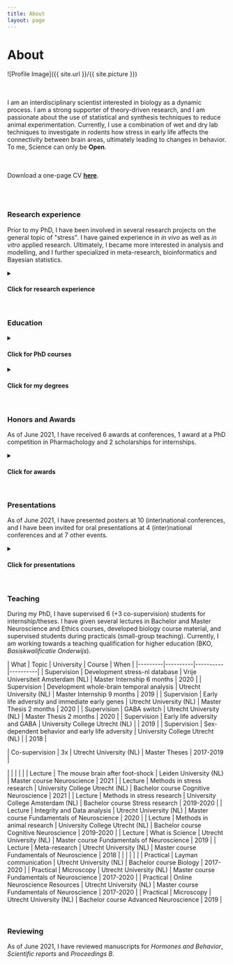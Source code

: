 ```yaml
---
title: About
layout: page
---
```

<h1>About </h1>

![Profile Image]({{ site.url }}/{{ site.picture }})


<br><br>
I am an interdisciplinary scientist interested in biology as a dynamic process. I am a strong supporter of theory-driven research, and I am passionate about the use of statistical and synthesis techniques to reduce animal experimentation. Currently, I use a combination of wet and dry lab techniques to investigate in rodents how stress in early life affects the connectivity between brain areas, ultimately leading to changes in behavior. To me, Science can only be **Open**. 

<br><br>
Download a one-page CV [**here**](assets/Bonapersona_CV_Feb2021_onePage.pdf).
 
<br><br>

<h3>Research experience</h3>

Prior to my PhD, I have been involved in several research projects on the general topic of "stress". I have gained experience in *in vivo* as well as *in vitro* applied research. Ultimately, I became more interested in analysis and modelling, and I further specialized in meta-research, bioinformatics and Bayesian statistics.

<details>
    <summary><h4>Click for research experience</h4></summary>
    
|  Position | Supervisor | Affiliation |  Brief description | When | 
|---------|---------|---------|---------|---------|
| PhD candidate | Prof. dr. Joëls & Prof. Hoijtink | UMC Utrecht Brain Center & Dept. Methodology & Statistics Utrecht University (NL) |  Combination of wet and dry lab techniques to give a global overview on the effects of stress on the brain | Sep 2017 - present | 
| Master Internship | Prof. dr. Walker | University of Edinburgh (UK) | In vitro and in vivo experiments to investigate glucocorticoids' delivery to tissues | Feb 2017 - July 2017 |
| Master Internship | Dr. Sarabdjitsingh (lab Joëls) | Brain Center Rudolf Magnus (NL) | Stress receptors and HPA axis reactivity in rodent model | Nov 2015 - Nov 2016 |
| Bachelor thesis | Dr. de Graaff | Wilhelmina Kinderziekenhuis (NL) | Music intervention to prevent emergence delirium in children after anaesthesia | July 2014 - May 2015 |
| Bachelor Internship | Dr. van Campen (lab Joëls) | Brain Center Rudolf Magnus (NL) | Quantification with Neurolucida of neuronal spine density in a mouse model of epilepsy | Aug 2013 - March 2014 |
</details>

<br>
<h3>Education</h3>

<details>
    <summary><h4>Click for PhD courses</h4></summary>
  
  ##### In depth courses
  * Teaching Neuroscience (UMC Brain Center, 2021)
  * Advanced Omics for Life Sciences (CS&D, Nov 2020)
  * Individual participant data meta-analyses (Julius Center, June 2020)
  * Neurobiology of stress and resilience (NSAS, August 2018)
  * Writing reproducible code (UU, Dec 2019)
  * Systematic reviews and meta-analyses of preclinical animal studies (Radboud UMC, May 2019)
  * This thing called Science (Jan-Dec 2018)
    
  ##### Soft-skills courses
  * Analytic storytelling (Sep 2020)
  * InDesign (Nov 2020)
  * Science communication (May-June 2019)
  * Explore personal qualities (2020)
  * Personal competences (July 2019)
</details>


<details>
  <summary><h4>Click for my degrees</h4></summary>
    
    
|  Degree | University | Additional activities | Grade | When |
|---------|----------|----------|----------|----------|
| PhD candidate | UMC Utrecht Brain Center & Dept. Methodology & Statistics Utrecht University (NL) |  PhD representative (2017-present), PhD council (2018-2019) | | Sep 2017 - present | 
| Master Neuroscience and Cognition | Utrecht University (NL) |  Chief student Journal Neuroscience & Cognition (2015-2016), selected member Excellence Programme U/Select, Master students' representative (2015-2017) | cum laude | Sep 2015 - August 2017 | 
| Bachelor of Science (minor Psychology and Statistics) | University College Utrecht (Liberal Arts and Sciences, NL) |  Chair committee MusicCo (2013-2015) | cum laude | Sep 2012 - July 2017 |
| Diploma Piano performance | Conservatorium Alessandria (IT) | Also student at conservatorium Vicenza, musical institute 'Puccini' (Gallarate, IT), international academy 'Cortot' (IT), masterclasses at 'Santa Cecilia' (IT) and 'Braine l'Alleaud' (BE) | 9.5/10 | Sep 2006 - Feb 2016 |

</details>

<br>
<h3>Honors and Awards</h3>

As of June 2021, I have received 6 awards at conferences, 1 award at a PhD competition in Pharmachology and 2 scholarships for internships. 

<details>
  <summary><h4>Click for awards</h4></summary>
    
    
|  Award | Where | When |
|---------|----------|----------|
| Best **oral presentation** | Translational Neuroscience Day (NL) | 2019 |
| Best **oral presentation** | ONWAR PhD symposium (NL) | 2019 |
| Best **poster** | Dutch Neuroscience Meeting (NL) | 2018 | 
| | | |
| 2nd prize | FIGON - PhD competition in pharmachology (NL) | 2019 | 
| | | |
| **Travel** grant | S4 - Small Sample Size Solutions (NL, *postponed*) | 2020 | 
| **Travel** grant | ECNP - European College of Neuropsychopharmachology (FR, *cancelled*) | 2020 | 
| **Travel** grant | EBBS - European Brain Behaviour Society (CZ) | 2019 | 
| | | |
| scholarships | For master internships (cumulative, 4500e) | 2019 | 
   
</details>

<br>
<h3>Presentations</h3>

As of June 2021, I have presented posters at 10 (inter)national conferences, and I have been invited for oral presentations at 4 (inter)national conferences and at 7 other events.

<details>
  <summary><h4>Click for presentations</h4></summary>
    
|  What | Where | When | 
|---------|----------|----------|
| Presentation conference *invite* | ASK MARIAN WHERE (NL) | 2021 | 
| Presentation conference *invite* | Open Science Symposium Utrecht (NL) | 2020 | 
| Presentation conference *invite* | Dutch Neuroscience Meeting (NL) | 2019 | 
| Presentation conference *invite* | Open Science Symposium Utrecht (NL) | 2020 | 
| | | | 
| Presentation *invite* | Social Lab (NL) | 2021 | 
| Presentation *invite* | Laboratory Animal Workers Meeting (UMC, NL) | 2021 | 
| Presentation *invite* | SYRCLE (NL) | 2021 | 
| Presentation *invite* | CID Spotlight (ADD LINK) (NL) | 2020 | 
| Presentation *invite* | Lucassen Lab (NL) | 2019 | 
| Presentation *invite* | Kemner Lab (NL) | 2018 | 
| | | | 
| Poster | Equator (DE) | 2020 | 
| Poster | Winter Stress conference (DE) | 2019 | 
| Poster | FENS Forum (DE) | 2016-2018 | 
| Poster | Dutch Neuroscience Meeting (NL) | 2016-2018 | 
| Poster | Science for Life (NL) | 2017 | 
| Poster | Translational Neuroscience Symposium (NL) | 2016 - 2017 | 
| Poster | Cardiovascular Symposium (UK) | 2017 | 
| | | |
| Masterclass | With Prof. Dr. Baram | 2019 | 

   
</details>

<br>
<h3>Teaching</h3>

During my PhD, I have supervised 6 (+3 co-supervision) students for internship/theses. I have given several lectures in Bachelor and Master Neuroscience and Ethics courses, developed biology course material, and supervised students during practicals (small-group teaching). 
Currently, I am working towards a teaching qualification for higher education (BKO, *Basiskwalificatie Onderwijs*). 


|  What | Topic | University | Course | When |
|---------|----------|----------|----------|
| Supervision | Development stress-nl database | Vrije Universiteit Amsterdam (NL) |  Master Internship 6 months | 2020 |
| Supervision | Development whole-brain temporal analysis | Utrecht University (NL) | Master Internship 9 months | 2019 |
| Supervision | Early life adversity and immediate early genes | Utrecht University (NL) | Master Thesis 2 months | 2020 |
| Supervision | GABA switch | Utrecht University (NL) | Master Thesis 2 months | 2020 |
| Supervision | Early life adversity and GABA | University College Utrecht (NL) |  | 2019 |
| Supervision | Sex-dependent behavior and early life adversity | University College Utrecht (NL) |  | 2018 |

| Co-supervision | 3x | Utrecht University (NL) | Master Theses | 2017-2019 |

| | | | |
| Lecture | The mouse brain after foot-shock | Leiden University (NL) | Master course Neuroscience | 2021 |
| Lecture | Methods in stress research | University College Utrecht (NL) | Bachelor course Cognitive Neuroscience | 2021 |
| Lecture | Methods in stress research | University College Amsterdam (NL) | Bachelor course Stress research | 2019-2020 |
| Lecture | Integrity and Data analysis | Utrecht University (NL) | Master course Fundamentals of Neuroscience | 2020 |
| Lecture | Methods in animal research | University College Utrecht (NL) | Bachelor course Cognitive Neuroscience | 2019-2020 |
| Lecture | What is Science | Utrecht University (NL) | Master course Fundamentals of Neuroscience | 2019 |
| Lecture | Meta-research | Utrecht University (NL) | Master course Fundamentals of Neuroscience | 2018 |
| | | | |
| Practical | Layman communication | Utrecht University (NL) | Bachelor course Biology | 2017-2020 |
| Practical | Microscopy | Utrecht University (NL) | Master course Fundamentals of Neuroscience | 2017-2020 |
| Practical | Online Neuroscience Resources | Utrecht University (NL) | Master course Fundamentals of Neuroscience | 2017-2020 |
| Practical | Microscopy | Utrecht University (NL) | Bachelor course Advanced Neuroscience | 2019 |
   
</details>


<br>
<h3>Reviewing</h3>

As of June 2021, I have reviewed manuscripts for *Hormones and Behavior*, *Scientific reports* and *Proceedings B*. 
